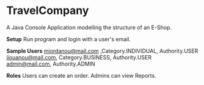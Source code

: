 # TravelCompany

A Java Console Application modelling the structure of an E-Shop.    

**Setup**
Run program and login with a user's email.    

**Sample Users**
miordanou@mail.com ,Category.INDIVIDUAL, Authority.USER  
iiouanou@mail.com, Category.BUSINESS, Authority.USER  
admin@mail.com, Authority.ADMIN  

**Roles**
Users can create an order. Admins can view Reports.  

